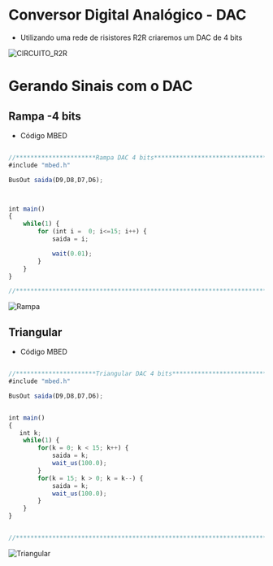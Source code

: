 #   Conversor Digital Analógico - DAC  
  *  Utilizando uma rede de risistores R2R criaremos  um DAC de 4 bits 


![CIRCUITO_R2R](https://user-images.githubusercontent.com/60757810/140799990-6f2149e9-0ffb-4bb0-9d9a-1ffa61e28482.PNG)


# Gerando Sinais com o DAC 

 ## Rampa -4 bits

* Código MBED 

```javascript

//**********************Rampa DAC 4 bits**************************************//
#include "mbed.h"

BusOut saida(D9,D8,D7,D6);



int main()
{
    while(1) {
        for (int i =  0; i<=15; i++) {
            saida = i;

            wait(0.01);
        }
    }
}

//****************************************************************************//

```

![Rampa](https://user-images.githubusercontent.com/60757810/140803060-6049bfea-db22-426a-99b6-ca966c55cf7f.PNG)


## Triangular 

* Código MBED 

```javascript

//**********************Triangular DAC 4 bits**************************************//
#include "mbed.h"

BusOut saida(D9,D8,D7,D6);


int main()
{
   int k;
    while(1) { 
        for(k = 0; k < 15; k++) { 
            saida = k; 
            wait_us(100.0); 
        }
        for(k = 15; k > 0; k = k--) { 
            saida = k; 
            wait_us(100.0); 
        }
    }
}


//****************************************************************************//

```
![Triangular](https://user-images.githubusercontent.com/60757810/140912560-b5479726-cdc6-4b34-bdf7-07ae94c10018.PNG)


